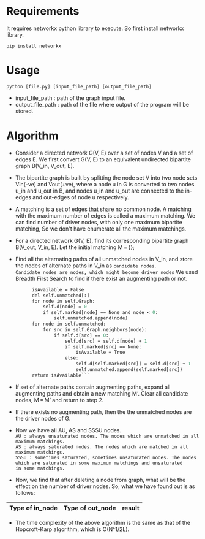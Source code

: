 # Requirements
It requires networkx python library to execute.
So first install networkx library.

`pip install networkx`

# Usage

`python [file.py] [input_file_path] [output_file_path]`
- input_file_path : path of the graph input file.
- output_file_path : path of the file where output of the program will be stored.

# Algorithm
- Consider a directed network G(V, E) over a set of nodes V and a set of edges E. We first convert G(V, E) to an equivalent undirected bipartite graph B(V_in, V_out, E).
- The bipartite graph is built by splitting the node set V into two node sets Vin(-ve) and Vout(+ve), where a node u in G is converted to two nodes u_in and u_out in B, and nodes u_in and u_out are connected to the in-edges and out-edges of node u respectively.
- A matching is a set of edges that share no common node. A matching with the maximum number of edges is called a maximum matching.
  We can find number of driver nodes, with only one maximum bipartite matching, So we don't have enumerate all the maximum matchings.
  
- For a directed network G(V, E), find its corresponding bipartite graph B(V_out, V_in, E). Let the initial matching M = {};
- Find all the alternating paths of all unmatched nodes in V_in, and store the nodes of alternate paths in V_in as `candidate nodes`.                  
`Candidate nodes are nodes, which might become driver nodes`
  We used Breadth First Search to find if there exist an augmenting path or not.
  
  ```def breadthfirstSearch(self, f):
        isAvailable = False
        del self.unmatched[:]
        for node in self.Graph:
            self.d[node] = 0
            if self.marked[node] == None and node < 0:
                self.unmatched.append(node)
        for node in self.unmatched:
            for src in self.Graph.neighbors(node):
                if self.d[src] == 0:
                    self.d[src] = self.d[node] + 1
                    if self.marked[src] == None:
                        isAvailable = True
                    else:
                        self.d[self.marked[src]] = self.d[src] + 1
                        self.unmatched.append(self.marked[src])
        return isAvailable```

- If set of alternate paths contain augmenting paths, expand all augmenting paths and obtain a new matching M’. Clear all candidate nodes, M = M’ and return to step 2.
- If there exists no augmenting path, then the the unmatched nodes are the driver nodes of G.
- Now we have all AU, AS and SSSU nodes.                                   
  `AU : always unsaturated nodes. The nodes which are unmatched in all maximum matchings.`                                                        
  `AS : always saturated nodes. The nodes which are matched in all maximum matchings.`                                                                             
  `SSSU : sometimes saturated, sometimes unsaturated nodes. The nodes which are saturated in some maximum matchings and unsaturated     in some matchings.`

- Now, we find that after deleting a node from graph, what will be the effect on the number of driver nodes. So, what we have found out is as follows:   

| Type of in_node|Type of out_node| result |
| ---------------|:--------------:| ------:|



- The time complexity of the above algorithm is the same as that of the Hopcroft-Karp algorithm, which is O(N^1/2L).
